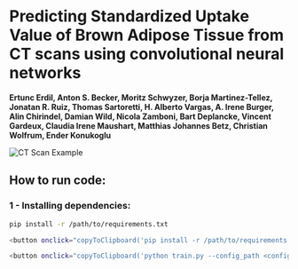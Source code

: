 # **Predicting Standardized Uptake Value of Brown Adipose Tissue from CT scans using convolutional neural networks**

**Ertunc Erdil, Anton S. Becker, Moritz Schwyzer, Borja Martinez-Tellez, Jonatan R. Ruiz, Thomas Sartoretti, H. Alberto Vargas, A. Irene Burger, Alin Chirindel, Damian Wild, Nicola Zamboni, Bart Deplancke, Vincent Gardeux, Claudia Irene Maushart, Matthias Johannes Betz, Christian Wolfrum, Ender Konukoglu**

![CT Scan Example](path/to/image.png)

## **How to run code:**

### **1 - Installing dependencies:**
```bash
pip install -r /path/to/requirements.txt

<button onclick="copyToClipboard('pip install -r /path/to/requirements.txt')">Copy</button>

<button onclick="copyToClipboard('python train.py --config_path <config_path>')">Copy</button>
